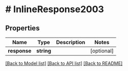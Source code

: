 # # InlineResponse2003

## Properties

Name | Type | Description | Notes
------------ | ------------- | ------------- | -------------
**response** | **string** |  | [optional] 

[[Back to Model list]](../../README.md#documentation-for-models) [[Back to API list]](../../README.md#documentation-for-api-endpoints) [[Back to README]](../../README.md)


